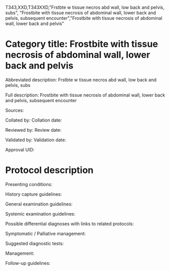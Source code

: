 T343,XXD,T343XXD,"Frstbte w tissue necros abd wall, low back and pelvis, subs", "Frostbite with tissue necrosis of abdominal wall, lower back and pelvis, subsequent encounter","Frostbite with tissue necrosis of abdominal wall, lower back and pelvis"
# Category title: Frostbite with tissue necrosis of abdominal wall, lower back and pelvis

Abbreviated description: Frstbte w tissue necros abd wall, low back and pelvis, subs

Full description: Frostbite with tissue necrosis of abdominal wall, lower back and pelvis, subsequent encounter

Sources:

Collated by:
Collation date:

Reviewed by:
Review date:

Validated by:
Validation date:

Approval UID:

# Protocol description

Presenting conditions:

History capture guidelines:

General examination guidelines:

Systemic examination guidelines:

Possible differential diagnoses with links to related protocols:

Symptomatic / Palliative management:

Suggested diagnostic tests:

Management:

Follow-up guidelines:
